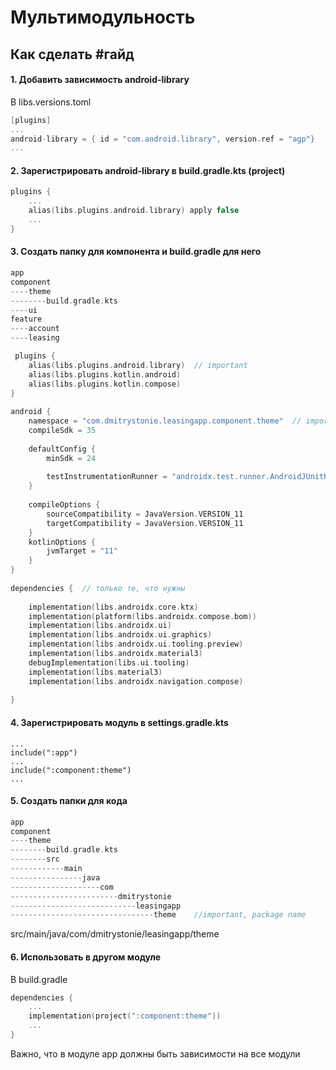 # Мультимодульность

## Как сделать #гайд
#### 1. Добавить зависимость android-library
В libs.versions.toml
``` kotlin
[plugins]
...
android-library = { id = "com.android.library", version.ref = "agp"}
...
```
#### 2. Зарегистрировать android-library в build.gradle.kts (project)
``` kotlin
plugins {  
    ...
    alias(libs.plugins.android.library) apply false  
    ...
}
```
#### 3. Создать папку для компонента и build.gradle для него
``` kotlin
app
component
----theme
--------build.gradle.kts
----ui
feature
----account
----leasing
```

``` kotlin
 plugins {  
    alias(libs.plugins.android.library)  // important
    alias(libs.plugins.kotlin.android)  
    alias(libs.plugins.kotlin.compose)  
}  
  
android {  
    namespace = "com.dmitrystonie.leasingapp.component.theme"  // important
    compileSdk = 35  
  
    defaultConfig {  
        minSdk = 24  
  
        testInstrumentationRunner = "androidx.test.runner.AndroidJUnitRunner"  
    }  
  
    compileOptions {  
        sourceCompatibility = JavaVersion.VERSION_11  
        targetCompatibility = JavaVersion.VERSION_11  
    }  
    kotlinOptions {  
        jvmTarget = "11"  
    }  
}  
  
dependencies {  // только те, что нужны
  
    implementation(libs.androidx.core.ktx)  
    implementation(platform(libs.androidx.compose.bom))  
    implementation(libs.androidx.ui)  
    implementation(libs.androidx.ui.graphics)  
    implementation(libs.androidx.ui.tooling.preview)  
    implementation(libs.androidx.material3)  
    debugImplementation(libs.ui.tooling)  
    implementation(libs.material3)  
    implementation(libs.androidx.navigation.compose)  
  
}
```
#### 4. Зарегистрировать модуль в settings.gradle.kts
```
...
include(":app")  
...
include(":component:theme")
...
```
#### 5. Создать папки для кода
``` kotlin
app
component
----theme
--------build.gradle.kts
--------src
------------main
----------------java
--------------------com
------------------------dmitrystonie
----------------------------leasingapp
--------------------------------theme    //important, package name
```
src/main/java/com/dmitrystonie/leasingapp/theme
#### 6. Использовать в другом модуле
В build.gradle
``` kotlin
dependencies {  
    ...
    implementation(project(":component:theme"))  
    ...
}
```
Важно, что в модуле app должны быть зависимости на все модули
